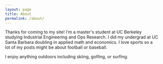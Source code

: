 ```yaml
---
layout: page
title: About
permalink: /about/
---
```


Thanks for coming to my site!  I'm a master's student at UC Berkeley studying Industrial Engineering and Ops Research.  I did my undergrad at UC Santa Barbara doubling in 
applied math and economics.  I love sports so a lot of my posts might be about football or baseball.  

I enjoy anything outdoors including skiing, golfing, or surfing. 